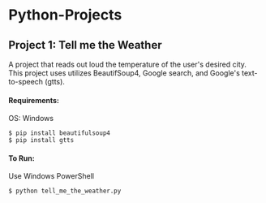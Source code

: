 # Python-Projects

## Project 1: Tell me the Weather
  A project that reads out loud the temperature of the user's desired city.<br>
  This project uses utilizes BeautifSoup4, Google search, 
  and Google's text-to-speech (gtts).

#### Requirements: 
  OS: Windows

	$ pip install beautifulsoup4
    $ pip install gtts
#### To Run:
  Use Windows PowerShell

    $ python tell_me_the_weather.py
  
